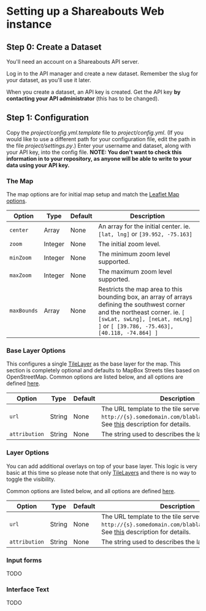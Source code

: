 Setting up a Shareabouts Web instance
=====================================

Step 0: Create a Dataset
------------------------
You'll need an account on a Shareabouts API server.

Log in to the API manager and create a new dataset. Remember the slug for your
dataset, as you'll use it later.

When you create a dataset, an API key is created. Get the API key **by
contacting your API administrator** (this has to be changed).


Step 1: Configuration
---------------------

Copy the *project/config.yml.template* file to *project/config.yml*. (If you
would like to use a different path for your configuration file, edit the path in
the file *project/settings.py*.) Enter your username and dataset, along with
your API key, into the config file. **NOTE: You don't want to check this
information in to your repository, as anyone will be able to write to your data
using your API key.**

### The Map

The map options are for initial map setup and match the [Leaflet Map
options](http://leaflet.cloudmade.com/reference.html#map-options).


Option       |Type      |Default   |Description
-------------|----------|----------|-----------
`center`     |Array     |None      |An array for the initial center. ie. `[lat, lng]` or `[39.952, -75.163]`
`zoom`       |Integer   |None      |The initial zoom level.
`minZoom`    |Integer   |None      |The minimum zoom level supported.
`maxZoom`    |Integer   |None      |The maximum zoom level supported.
`maxBounds`  |Array     |None      |Restricts the map area to this bounding box, an array of arrays defining the southwest corner and the northeast corner. ie. `[ [swLat, swLng], [neLat, neLng] ]` or `[ [39.786, -75.463], [40.118, -74.864] ]`

### Base Layer Options

This configures a single
[TileLayer](http://leaflet.cloudmade.com/reference.html#tilelayer) as the base
layer for the map. This section is completely optional and defaults to MapBox
Streets tiles based on OpenStreetMap. Common options are listed below, and all
options are defined
[here](http://leaflet.cloudmade.com/reference.html#tilelayer).

Option         |Type      |Default   |Description
---------------|----------|----------|-----------
`url`          |String    |None      |The URL template to the tile server. eg. `http://{s}.somedomain.com/blabla/{z}/{x}/{y}.png`. See [this](http://leaflet.cloudmade.com/reference.html#url-template) description for details.
`attribution`  |String    |None      |The string used to describes the layer data.

### Layer Options

You can add additional overlays on top of your base layer. This logic is very basic at this time so please note that only [TileLayers](http://leaflet.cloudmade.com/reference.html#tilelayer) and there is no way to toggle the visibility.

Common options are listed below, and all options are defined [here](http://leaflet.cloudmade.com/reference.html#tilelayer).

Option         |Type      |Default   |Description
---------------|----------|----------|-----------
`url`          |String    |None      |The URL template to the tile server. eg. `http://{s}.somedomain.com/blabla/{z}/{x}/{y}.png`. See [this](http://leaflet.cloudmade.com/reference.html#url-template) description for details.
`attribution`  |String    |None      |The string used to describes the layer data.


### Input forms

TODO

### Interface Text

TODO

